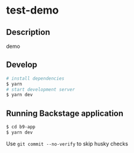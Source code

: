 # test-demo

## Description

demo

## Develop

```bash
# install dependencies
$ yarn
# start development server
$ yarn dev
```

## Running Backstage application

```bash
$ cd b9-app
$ yarn dev
```
Use `git commit --no-verify` to skip husky checks
